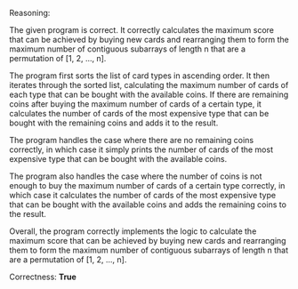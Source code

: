 Reasoning:

The given program is correct. It correctly calculates the maximum score that can be achieved by buying new cards and rearranging them to form the maximum number of contiguous subarrays of length n that are a permutation of [1, 2, ..., n].

The program first sorts the list of card types in ascending order. It then iterates through the sorted list, calculating the maximum number of cards of each type that can be bought with the available coins. If there are remaining coins after buying the maximum number of cards of a certain type, it calculates the number of cards of the most expensive type that can be bought with the remaining coins and adds it to the result.

The program handles the case where there are no remaining coins correctly, in which case it simply prints the number of cards of the most expensive type that can be bought with the available coins.

The program also handles the case where the number of coins is not enough to buy the maximum number of cards of a certain type correctly, in which case it calculates the number of cards of the most expensive type that can be bought with the available coins and adds the remaining coins to the result.

Overall, the program correctly implements the logic to calculate the maximum score that can be achieved by buying new cards and rearranging them to form the maximum number of contiguous subarrays of length n that are a permutation of [1, 2, ..., n].

Correctness: **True**